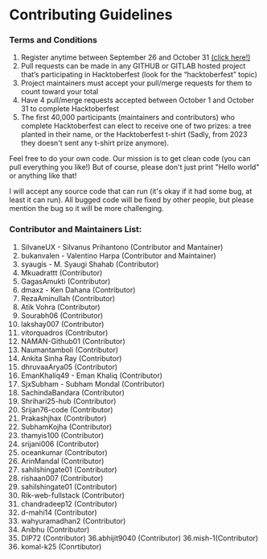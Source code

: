 # Contributing Guidelines

### Terms and Conditions

1. Register anytime between September 26 and October 31 [(click here!)](https://hacktoberfest.com/)
2. Pull requests can be made in any GITHUB or GITLAB hosted project that’s participating in Hacktoberfest (look for the “hacktoberfest” topic)
3. Project maintainers must accept your pull/merge requests for them to count toward your total
4. Have 4 pull/merge requests accepted between October 1 and October 31 to complete Hacktoberfest
5. The first 40,000 participants (maintainers and contributors) who complete Hacktoberfest can elect to receive one of two prizes: a tree planted in their name, or the Hacktoberfest t-shirt (Sadly, from 2023 they doesn't sent any t-shirt prize anymore).

Feel free to do your own code. Our mission is to get clean code (you can pull everything you like!)
But of course, please don't just print "Hello world" or anything like that!

I will accept any source code that can run (it's okay if it had some bug, at least it can run).
All bugged code will be fixed by other people, but please mention the bug so it will be more challenging.

### Contributor and Maintainers List:

1. SilvaneUX - Silvanus Prihantono (Contributor and Mantainer)
2. bukanvalen - Valentino Harpa (Contributor and Maintainer)
3. syaugis - M. Syaugi Shahab (Contributor)
4. Mkuadrattt (Contributor)
5. GagasAmukti (Contributor)
6. dmaxz - Ken Dahana (Contributor)
7. RezaAminullah (Contributor)
8. Atik Vohra (Contributor)
9. Sourabh06 (Contributor)
10. lakshay007 (Contributor)
11. vitorquadros (Contributor)
12. NAMAN-Github01 (Contributor)
13. Naumantamboli (Contributor)
14. Ankita Sinha Ray (Contributor)
15. dhruvaaArya05 (Contributor)
16. EmanKhaliq49 - Eman Khaliq (Contributor)
17. SjxSubham - Subham Mondal (Contributor)
18. SachindaBandara (Contributor)
19. Shrihari25-hub (Contributor)
20. Srijan76-code (Contributor)
21. Prakashjhax (Contributor)
22. SubhamKojha (Contributor)
23. thamyis100 (Contributor)
24. srijani006 (Contributor)
25. oceankumar (Contributor)
26. ArinMandal (Contributor)
27. sahilshingate01 (Contributor)
28. rishaan007 (Contributor)
29. sahilshingate01 (Contributor)
30. Rik-web-fullstack (Contributor)
31. chandradeep12 (Contributor)
32. d-mahi14 (Contributor)
33. wahyuramadhan2 (Contributor)
34. Anibhu (Contributor)
35. DIP72 (Contributor)
36.abhijit9040 (Contributor)
36.mish-1(Contributor)
37. komal-k25 (Conrtibutor)
